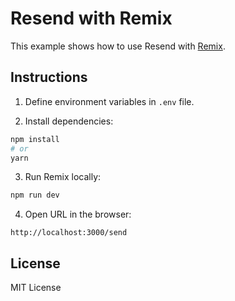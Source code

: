 # Resend with Remix

This example shows how to use Resend with [Remix](https://remix.run).

## Instructions

1. Define environment variables in `.env` file.

2. Install dependencies:

  ```sh
npm install
# or
yarn
  ```

3. Run Remix locally:

  ```sh
npm run dev
  ```

4. Open URL in the browser:

  ```
http://localhost:3000/send
  ```

## License

MIT License
